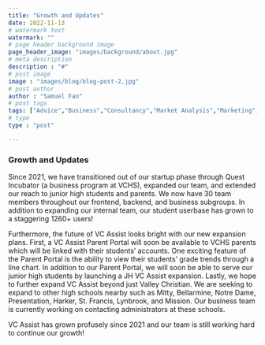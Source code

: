 ```yaml
---
title: "Growth and Updates"
date: 2022-11-13
# watermark text
watermark: ""
# page header background image
page_header_image: "images/background/about.jpg"
# meta description
description : "#"
# post image
image : "images/blog/blog-post-2.jpg"
# post author
author : "Samuel Fan"
# post tags
tags: ["Advice","Business","Consultancy","Market Analysis","Marketing","Finance"]
# type
type : "post"

---
```


### Growth and Updates

Since 2021, we have transitioned out of our startup phase through Quest Incubator (a business program at VCHS), expanded our team, and extended our reach to junior high students and parents. We now have 30 team members throughout our frontend, backend, and business subgroups. In addition to expanding our internal team, our student userbase has grown to a staggering 1260+ users! 

Furthermore, the future of VC Assist looks bright with our new expansion plans. First, a VC Assist Parent Portal will soon be available to VCHS parents which will be linked with their students’ accounts. One exciting feature of the Parent Portal is the ability to view their students’ grade trends through a line chart. In addition to our Parent Portal, we will soon be able to serve our junior high students by launching a JH VC Assist expansion. Lastly, we hope to further expand VC Assist beyond just Valley Christian. We are seeking to expand to other high schools nearby such as Mitty, Bellarmine, Notre Dame, Presentation, Harker, St. Francis, Lynbrook, and Mission. Our business team is currently working on contacting administrators at these schools.

VC Assist has grown profusely since 2021 and our team is still working hard to continue our growth!
